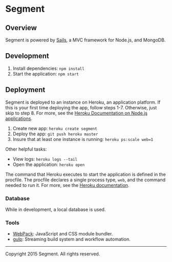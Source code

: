 # Segment

## Overview

Segment is powered by [Sails](http://sailsjs.org/), a MVC framework for Node.js, and MongoDB.

## Development

1. Install dependencies: `npm install`
2. Start the application: `npm start`

## Deployment

Segment is deployed to an instance on Heroku, an application platform. If this is your first time deploying the app, follow steps 1-7. Otherwise, just skip to step 8. For more, see the [Heroku Documentation on Node.js applications](https://devcenter.heroku.com/articles/getting-started-with-nodejs#introduction).

1. Create new app: `heroku create segment`
2. Deploy the app: `git push heroku master`
3. Insure that at least one instance is running: `heroku ps:scale web=1`

Other helpful tasks: 

- View logs: `heroku logs --tail`
- Open the application: `heroku open`

The command that Heroku executes to start the application is defined in the procfile. The procfile declares a single process type, `web`, and the command needed to run it. For more, see the [Heroku documentation](https://devcenter.heroku.com/articles/getting-started-with-nodejs#define-a-procfile).

### Database 

While in development, a local database is used.

### Tools

- [WebPack](http://webpack.github.io/): JavaScript and CSS module bundler.
- [gulp](http://gulpjs.com/): Streaming build system and workflow automation.

---
Copyright 2015 Segment. All rights reserved.
